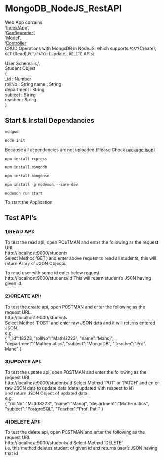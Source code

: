 # MongoDB_NodeJS_RestAPI

Web App contains\
’[Index/App](App/app.js)’,\
’[Configuration](App/package.json)’,\
‘[Model](App/models/student.js)’,\
’[Controller](App/routes/students.js)’\
CRUD Operations with MongoDB in NodeJS, which supports `POST`(Create), `GET` (Read),`PUT/PATCH` (Update), `DELETE` APIs\

User Schema is,\  
  Student Object  
  {      
       \_id : Number  
       rollNo : String
       name : String  
       department : String  
       subject : String  
       teacher : String  
  }

## Start & Install Dependancies
```shell
mongod
```
```shell
node init
```
Because all dependencies are not uploaded.(Please Check [package.json](App/package.json))
```shell
npm install express
```
```shell
npm install mongodb
```
```shell
npm install mongoose
```
```shell
npm install -g nodemon --save-dev
```

```shell
nodemon run start
```
To start the Application

## Test API's

### 1)READ API:
To test the read api, open POSTMAN and enter the following as the request URL.  
http://localhost:9000/students  
Select Method ‘GET’, and enter above request to read all students, this will return Array of JSON Objects.

To read user with some id enter below request  
http://localhost:9000/students/id
This will return student’s JSON having given id.


### 2)CREATE API:
To test the create api, open POSTMAN and enter the following as the request URL.  
http://localhost:9000/students   
Select Method ‘POST’ and enter raw JSON data and it will returns entered JSON.  
e.g.   
  {
      "\_id":18223,
      "rollNo":"Math18223",
      "name":"Manoj",
      "department":"Mathematics",
      "subject":"MongoDB",
      "Teacher":"Prof. Mane"
  }
   

### 3)UPDATE API:
To test the update api, open POSTMAN and enter the following as the request URL.  
http://localhost:9000/students/id 
Select Method ‘PUT’ or ‘PATCH’ and enter raw JSON data to update data (data updated with respect to id)  
and return JSON Object of updated data.  
e.g.  
  {
      "rollNo":"Math18223",
      "name":"Manoj",
      "department":"Mathematics",
      "subject":"PostgreSQL",
      "Teacher":"Prof. Patil"
  }   
  

### 4)DELETE API:
To test the delete api, open POSTMAN and enter the following as the request URL.  
http://localhost:9000/students/id 
Select Method ‘DELETE’  
i.e. this method deletes student of given id and returns user’s JSON having that id

